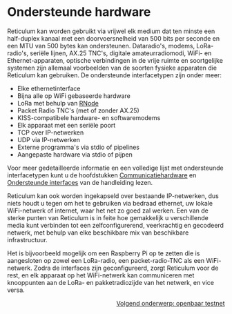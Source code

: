 # Ondersteunde hardware
Reticulum kan worden gebruikt via vrijwel elk medium dat ten minste een half-duplex kanaal met een doorvoersnelheid van 500 bits per seconde en een MTU van 500 bytes kan ondersteunen. Dataradio's, modems, LoRa-radio's, seriële lijnen, AX.25 TNC's, digitale amateurradiomodi, WiFi- en Ethernet-apparaten, optische verbindingen in de vrije ruimte en soortgelijke systemen zijn allemaal voorbeelden van de soorten fysieke apparaten die Reticulum kan gebruiken. De ondersteunde interfacetypen zijn onder meer:

- Elke ethernetinterface
- Bijna alle op WiFi gebaseerde hardware
- LoRa met behulp van [RNode](https://unsigned.io/rnode/)
- Packet Radio TNC's (met of zonder AX.25)
- KISS-compatibele hardware- en softwaremodems
- Elk apparaat met een seriële poort
- TCP over IP-netwerken
- UDP via IP-netwerken
- Externe programma's via stdio of pipelines
- Aangepaste hardware via stdio of pijpen

Voor meer gedetailleerde informatie en een volledige lijst met ondersteunde interfacetypen kunt u de hoofdstukken  [Communicatiehardware](manual/hardware.html) en [Ondersteunde interfaces](manual/interfaces.html) van de handleiding lezen.

Reticulum kan ook worden ingekapseld over bestaande IP-netwerken, dus niets houdt u tegen om het te gebruiken via bedraad ethernet, uw lokale WiFi-netwerk of internet, waar het net zo goed zal werken. Een van de sterke punten van Reticulum is in feite hoe gemakkelijk u verschillende media kunt verbinden tot een zelfconfigurerend, veerkrachtig en gecodeerd netwerk, met behulp van elke beschikbare mix van beschikbare infrastructuur.

Het is bijvoorbeeld mogelijk om een Raspberry Pi op te zetten die is aangesloten op zowel een LoRa-radio, een packet-radio-TNC als een WiFi-netwerk. Zodra de interfaces zijn geconfigureerd, zorgt Reticulum voor de rest, en elk apparaat op het WiFi-netwerk kan communiceren met knooppunten aan de LoRa- en pakketradiozijde van het netwerk, en vice versa.

<p align="right"><a href="connect.html">Volgend onderwerp: openbaar testnet</a></p>

